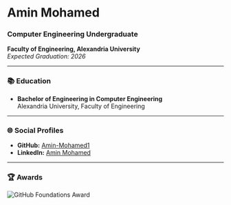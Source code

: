 # **Amin Mohamed**
### Computer Engineering Undergraduate  
**Faculty of Engineering, Alexandria University**  
*Expected Graduation: 2026*

---

### 📚 **Education**
- **Bachelor of Engineering in Computer Engineering**  
  Alexandria University, Faculty of Engineering  

---

### 🌐 **Social Profiles**
- **GitHub:** [Amin-Mohamed1](https://github.com/Amin-Mohamed1)  
- **LinkedIn:** [Amin Mohamed](https://www.linkedin.com/in/amin-mohamed-cse/)  

---

### 🏆 **Awards**
![GitHub Foundations Award](https://github.com/user-attachments/assets/293661c4-5a3e-4ef9-a718-286fab4b6f2c)  
